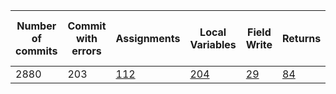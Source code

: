 | Number of commits | Commit with errors | Assignments                                                                                                                                | Local Variables                                                                                                                          | Field Write                                                                                                                               | Returns                                                                                                                               | Single Assignment                                                                                                                    | Single Local Variable | Single Field Write | Single Return                                                                                                                    | Single changes not treated | Files with errors |
|-------------------|--------------------|--------------------------------------------------------------------------------------------------------------------------------------------|------------------------------------------------------------------------------------------------------------------------------------------|-------------------------------------------------------------------------------------------------------------------------------------------|---------------------------------------------------------------------------------------------------------------------------------------|--------------------------------------------------------------------------------------------------------------------------------------|-----------------------|--------------------|----------------------------------------------------------------------------------------------------------------------------------|----------------------------|-------------------|
| 2880              | 203                | [112](https://github.com/ybadache/BugfixTracker/blob/master/results/all-commits/by-projects/qpid-proton/assignment/at_least_one/README.md) | [204](https://github.com/ybadache/BugfixTracker/blob/master/results/all-commits/by-projects/qpid-proton/localvar/at_least_one/README.md) | [29](https://github.com/ybadache/BugfixTracker/blob/master/results/all-commits/by-projects/qpid-proton/fieldwrite/at_least_one/README.md) | [84](https://github.com/ybadache/BugfixTracker/blob/master/results/all-commits/by-projects/qpid-proton/return/at_least_one/README.md) | [2](https://github.com/ybadache/BugfixTracker/blob/master/results/all-commits/by-projects/qpid-proton/assignment/only_one/README.md) | 0                     | 0                  | [2](https://github.com/ybadache/BugfixTracker/blob/master/results/all-commits/by-projects/qpid-proton/return/only_one/README.md) | [50](https://github.com/ybadache/BugfixTracker/blob/master/results/all-commits/by-projects/qpid-proton/others/only_one/README.md)                         | 461               |
